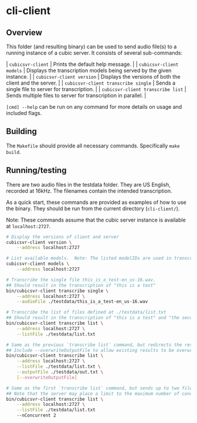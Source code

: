 # cli-client

## Overview

This folder (and resulting binary) can be used to send audio file(s) to a running instance of a cubic server.  It consists of several sub-commands:

| `cubicsvr-client`                   | Prints the default help message. |
| `cubicsvr-client models`            | Displays the transcription models being served by the given instance. |
| `cubicsvr-client version`           | Displays the versions of both the client and the server. |
| `cubicsvr-client transcribe single` | Sends a single file to server for transcription. |
| `cubicsvr-client transcribe list`   | Sends multiple files to server for transcription in parallel. |

`[cmd] --help` can be run on any command for more details on usage and included flags.

## Building

The `Makefile` should provide all necessary commands.
Specifically `make build`.

## Running/testing

There are two audio files in the testdata folder.
They are US English, recorded at 16kHz.
The filenames contain the intended transcription.

As a quick start, these commands are provided as examples of how to use the binary.  They should be run from the current directory (`cli-client/`).

Note: These commands assume that the cubic server instance is available at `localhost:2727`.

```sh
# Display the versions of client and server
cubicsvr-client version \
    --address localhost:2727

# List available models.  Note: The listed modelIDs are used in transcription methods
cubicsvr-client models \
    --address localhost:2727

# Transcribe the single file this_is_a_test-en_us-16.wav.
## Should result in the transcription of "this is a test"
bin/cubicsvr-client transcribe single \
    --address localhost:2727 \
    --audioFile ./testdata/this_is_a_test-en_us-16.wav

# Transcribe the list of files defined at ./testdata/list.txt
## Should result in the transcription of "this is a test" and "the second test" printed to stdout
bin/cubicsvr-client transcribe list \
    --address localhost:2727 \
    --listFile ./testdata/list.txt

# Same as the previous `transcribe list` command, but redirects the results to the --outputFile.
## Include --overwriteOutputFile to allow existing results to be overwritten.
bin/cubicsvr-client transcribe list \
    --address localhost:2727 \
    --listFile ./testdata/list.txt \
    --outputFile ./testdata/out.txt \
    [--overwriteOutputFile]

# Same as the first `transcribe list` command, but sends up to two files at a time.
## Note that the server may place a limit to the maximum number of concurrent requests processed.
bin/cubicsvr-client transcribe list \
    --address localhost:2727 \
    --listFile ./testdata/list.txt
    --nConcurrent 2
```

